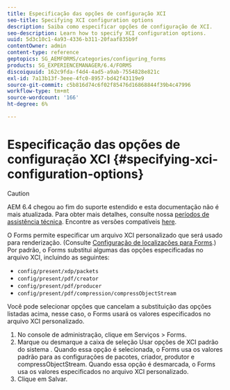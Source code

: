 ```yaml
---
title: Especificação das opções de configuração XCI
seo-title: Specifying XCI configuration options
description: Saiba como especificar opções de configuração de XCI.
seo-description: Learn how to specify XCI configuration options.
uuid: 5d3c10c1-4a93-4336-b311-20faaf835b9f
contentOwner: admin
content-type: reference
geptopics: SG_AEMFORMS/categories/configuring_forms
products: SG_EXPERIENCEMANAGER/6.4/FORMS
discoiquuid: 162c9fda-f4d4-4ad5-a9ab-7554828e821c
exl-id: 7a13b13f-3eee-4fc0-8957-bd42f43119e9
source-git-commit: c5b816d74c6f02f85476d16868844f39b4c47996
workflow-type: tm+mt
source-wordcount: '166'
ht-degree: 6%

---
```


# Especificação das opções de configuração XCI {#specifying-xci-configuration-options}

>[!CAUTION]
>
>AEM 6.4 chegou ao fim do suporte estendido e esta documentação não é mais atualizada. Para obter mais detalhes, consulte nossa [períodos de assistência técnica](https://helpx.adobe.com/br/support/programs/eol-matrix.html). Encontre as versões compatíveis [here](https://experienceleague.adobe.com/docs/).

O Forms permite especificar um arquivo XCI personalizado que será usado para renderização. (Consulte [Configuração de localizações para Forms](/help/forms/using/admin-help/configuring-locations-forms.md#configuring-locations-for-forms).) Por padrão, o Forms substitui algumas das opções especificadas no arquivo XCI, incluindo as seguintes:

* `config/present/xdp/packets`
* `config/present/pdf/creator`
* `config/present/pdf/producer`
* `config/present/pdf/compression/compressObjectStream`

Você pode selecionar opções que cancelam a substituição das opções listadas acima, nesse caso, o Forms usará os valores especificados no arquivo XCI personalizado.

1. No console de administração, clique em Serviços > Forms.
1. Marque ou desmarque a caixa de seleção Usar opções de XCI padrão do sistema . Quando essa opção é selecionada, o Forms usa os valores padrão para as configurações de pacotes, criador, produtor e compressObjectStream. Quando essa opção é desmarcada, o Forms usa os valores especificados no arquivo XCI personalizado.
1. Clique em Salvar.
